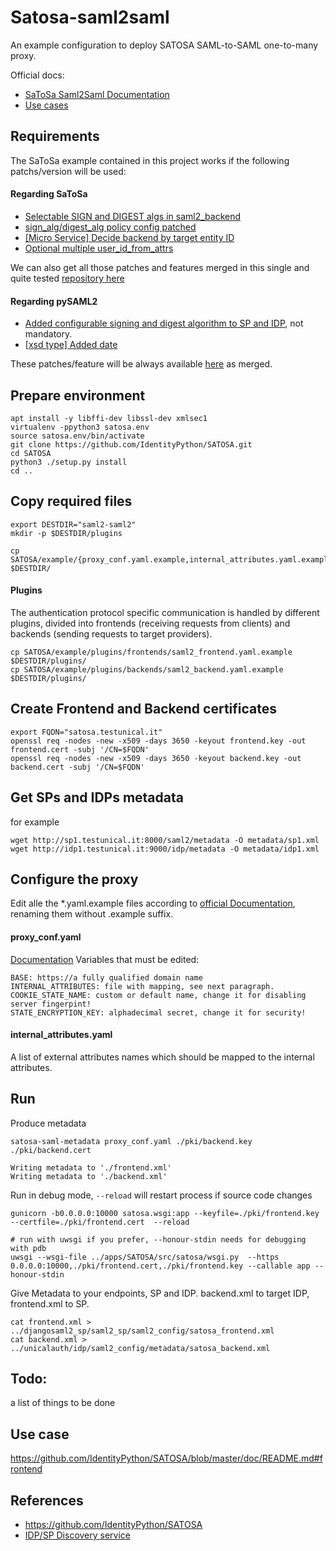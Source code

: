 # Satosa-saml2saml
An example configuration to deploy SATOSA SAML-to-SAML one-to-many proxy.

Official docs:
- [SaToSa Saml2Saml Documentation](https://github.com/peppelinux/SATOSA/blob/master/doc/one-to-many.md)
- [Use cases](https://github.com/IdentityPython/SATOSA/wiki#use-cases)


## Requirements

The SaToSa example contained in this project works if the following patchs/version will be used:


#### Regarding SaToSa

- [Selectable SIGN and DIGEST algs in saml2_backend](https://github.com/IdentityPython/SATOSA/pull/214)
- [sign_alg/digest_alg policy config patched](https://github.com/IdentityPython/SATOSA/pull/216)
- [[Micro Service] Decide backend by target entity ID](https://github.com/IdentityPython/SATOSA/pull/220)
- [Optional multiple user_id_from_attrs](https://github.com/IdentityPython/SATOSA/pull/222)

We can also get all those patches and features merged in this single and quite tested [repository here](https://github.com/peppelinux/SATOSA/tree/pplnx-dev)


#### Regarding pySAML2

- [Added configurable signing and digest algorithm to SP and IDP](https://github.com/IdentityPython/pysaml2/pull/597), not mandatory.
- [[xsd type] Added date](https://github.com/IdentityPython/pysaml2/pull/602)

These patches/feature will be always available [here](https://github.com/peppelinux/pysaml2/tree/pplnx-dev) as merged.


## Prepare environment
```
apt install -y libffi-dev libssl-dev xmlsec1
virtualenv -ppython3 satosa.env
source satosa.env/bin/activate
git clone https://github.com/IdentityPython/SATOSA.git
cd SATOSA
python3 ./setup.py install
cd ..
```

## Copy required files
````
export DESTDIR="saml2-saml2"
mkdir -p $DESTDIR/plugins

cp SATOSA/example/{proxy_conf.yaml.example,internal_attributes.yaml.example} $DESTDIR/
````

#### Plugins
The authentication protocol specific communication is handled by different plugins, divided into frontends (receiving requests from clients) and backends (sending requests to target providers).
````
cp SATOSA/example/plugins/frontends/saml2_frontend.yaml.example $DESTDIR/plugins/
cp SATOSA/example/plugins/backends/saml2_backend.yaml.example $DESTDIR/plugins/
````

## Create Frontend and Backend certificates
````
export FQDN="satosa.testunical.it"
openssl req -nodes -new -x509 -days 3650 -keyout frontend.key -out frontend.cert -subj '/CN=$FQDN'
openssl req -nodes -new -x509 -days 3650 -keyout backend.key -out backend.cert -subj '/CN=$FQDN'
````

## Get SPs and IDPs metadata
for example
````
wget http://sp1.testunical.it:8000/saml2/metadata -O metadata/sp1.xml
wget http://idp1.testunical.it:9000/idp/metadata -O metadata/idp1.xml
````

## Configure the proxy
Edit alle the *.yaml.example files according to [official Documentation](https://github.com/IdentityPython/SATOSA/blob/master/doc/README.md#configuration), renaming them without .example suffix.

#### proxy_conf.yaml
[Documentation](https://github.com/IdentityPython/SATOSA/blob/master/doc/README.md#satosa-proxy-configuration-proxy_confyamlexample)
Variables that must be edited:
````
BASE: https://a fully qualified domain name
INTERNAL_ATTRIBUTES: file with mapping, see next paragraph.
COOKIE_STATE_NAME: custom or default name, change it for disabling server fingerpint!
STATE_ENCRYPTION_KEY: alphadecimal secret, change it for security!
````

#### internal_attributes.yaml
A list of external attributes names which should be mapped to the internal attributes.

## Run

Produce metadata
````
satosa-saml-metadata proxy_conf.yaml ./pki/backend.key ./pki/backend.cert

Writing metadata to './frontend.xml'
Writing metadata to './backend.xml'
````

Run in debug mode, `--reload` will restart process if source code changes
````
gunicorn -b0.0.0.0:10000 satosa.wsgi:app --keyfile=./pki/frontend.key --certfile=./pki/frontend.cert  --reload

# run with uwsgi if you prefer, --honour-stdin needs for debugging with pdb
uwsgi --wsgi-file ../apps/SATOSA/src/satosa/wsgi.py  --https 0.0.0.0:10000,./pki/frontend.cert,./pki/frontend.key --callable app --honour-stdin
````

Give Metadata to your endpoints, SP and IDP.
backend.xml to target IDP, frontend.xml to SP.
````
cat frontend.xml > ../djangosaml2_sp/saml2_sp/saml2_config/satosa_frontend.xml
cat backend.xml > ../unicalauth/idp/saml2_config/metadata/satosa_backend.xml
````

## Todo:

a list of things to be done


## Use case
https://github.com/IdentityPython/SATOSA/blob/master/doc/README.md#frontend

## References

- https://github.com/IdentityPython/SATOSA
- [IDP/SP Discovery service](https://medium.com/@sagarag/reloading-saml-idp-discovery-693b6bff45f0)
